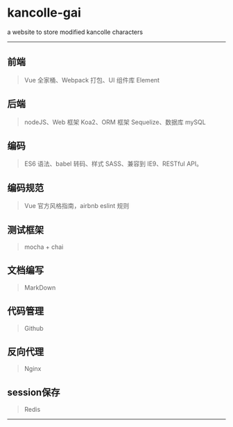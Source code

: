 # kancolle-gai
a website to store modified kancolle characters
***
## 前端
> Vue 全家桶、Webpack 打包、UI 组件库 Element
## 后端
> nodeJS、Web 框架 Koa2、ORM 框架 Sequelize、数据库 mySQL
## 编码
> ES6 语法、babel 转码、样式 SASS、兼容到 IE9、RESTful API。
## 编码规范
> Vue 官方风格指南，airbnb eslint 规则
## 测试框架
> mocha + chai
## 文档编写
> MarkDown
## 代码管理
> Github
## 反向代理
> Nginx
## session保存
> Redis
***